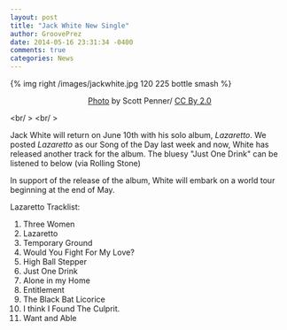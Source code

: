```yaml
---
layout: post
title: "Jack White New Single"
author: GroovePrez
date: 2014-05-16 23:31:34 -0400
comments: true
categories: News
---
```

{% img right /images/jackwhite.jpg 120 225 bottle smash %}

<!--more-->

<div style="text-align:center" markdown="1">
<a href="http://commons.wikimedia.org/wiki/File:Jack_White_Ottawa.jpg">Photo</a> by Scott Penner/ <a href="http://creativecommons.org/licenses/by-sa/2.0/">CC By 2.0</a>
</div>


<br/ >
<br/ >

Jack White will return on June 10th with his solo album, *Lazaretto*.  We posted *Lazaretto* as our Song of the Day last week and now, White has released another track for the album.  The bluesy "Just One Drink" can be listened to below (via Rolling Stone)


In support of the release of the album, White will embark on a world tour beginning at the end of May.

Lazaretto Tracklist:

1.  Three Women
2.  Lazaretto
3.  Temporary Ground
4.  Would You Fight For My Love?
5.  High Ball Stepper
6.  Just One Drink
7.  Alone in my Home
8.  Entitlement
9.  The Black Bat Licorice
10. I think I Found The Culprit.
11. Want and Able